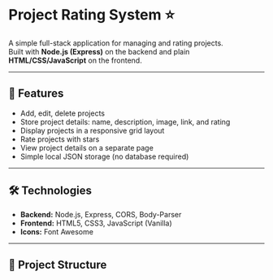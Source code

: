 # Project Rating System ⭐

A simple full-stack application for managing and rating projects.  
Built with **Node.js (Express)** on the backend and plain **HTML/CSS/JavaScript** on the frontend.

---

## 🚀 Features
- Add, edit, delete projects  
- Store project details: name, description, image, link, and rating  
- Display projects in a responsive grid layout  
- Rate projects with stars  
- View project details on a separate page  
- Simple local JSON storage (no database required)  

---

## 🛠️ Technologies
- **Backend:** Node.js, Express, CORS, Body-Parser  
- **Frontend:** HTML5, CSS3, JavaScript (Vanilla)  
- **Icons:** Font Awesome  

---

## 📂 Project Structure

